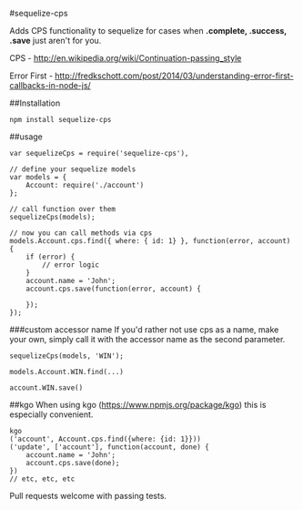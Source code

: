 #sequelize-cps

Adds CPS functionality to sequelize for cases when __.complete, .success, .save__
just aren't for you.

CPS - http://en.wikipedia.org/wiki/Continuation-passing_style

Error First - http://fredkschott.com/post/2014/03/understanding-error-first-callbacks-in-node-js/

##Installation

    npm install sequelize-cps

##usage

    var sequelizeCps = require('sequelize-cps'),

    // define your sequelize models
    var models = {
        Account: require('./account')
    };

    // call function over them
    sequelizeCps(models);

    // now you can call methods via cps
    models.Account.cps.find({ where: { id: 1} }, function(error, account) {
        if (error) {
            // error logic
        }
        account.name = 'John';
        account.cps.save(function(error, account) {

        });
    });

###custom accessor name
If you'd rather not use cps as a name, make your own, simply call it with the accessor
name as the second parameter.

    sequelizeCps(models, 'WIN');

    models.Account.WIN.find(...)

    account.WIN.save()

##kgo
When using kgo (https://www.npmjs.org/package/kgo) this is especially convenient.

    kgo
    ('account', Account.cps.find({where: {id: 1}}))
    ('update', ['account'], function(account, done) {
        account.name = 'John';
        account.cps.save(done);
    })
    // etc, etc, etc
Pull requests welcome with passing tests.
